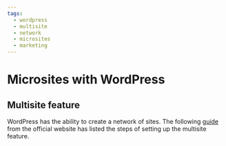 ```yaml
---
tags:
  - wordpress
  - multisite
  - network
  - microsites
  - marketing
---
```


# Microsites with WordPress

## Multisite feature

WordPress has the ability to create a network of sites.  The following [guide](https://wordpress.org/support/article/create-a-network/) from the official website has listed the steps of setting up the multisite feature.